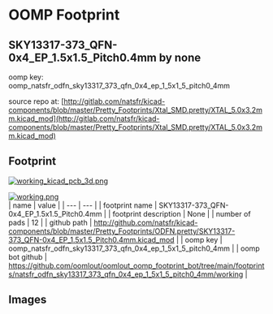 # OOMP Footprint  
## SKY13317-373_QFN-0x4_EP_1.5x1.5_Pitch0.4mm  by none  
  
oomp key: oomp_natsfr_odfn_sky13317_373_qfn_0x4_ep_1_5x1_5_pitch0_4mm  
  
source repo at: [http://gitlab.com/natsfr/kicad-components/blob/master/Pretty_Footprints/Xtal_SMD.pretty/XTAL_5.0x3.2mm.kicad_mod](http://gitlab.com/natsfr/kicad-components/blob/master/Pretty_Footprints/Xtal_SMD.pretty/XTAL_5.0x3.2mm.kicad_mod)  
## Footprint  
  
[![working_kicad_pcb_3d.png](working_kicad_pcb_3d_600.png)](working_kicad_pcb_3d.png)  
  
[![working.png](working_600.png)](working.png)  
| name | value | 
| --- | --- | 
| footprint name | SKY13317-373_QFN-0x4_EP_1.5x1.5_Pitch0.4mm | 
| footprint description | None | 
| number of pads | 12 | 
| github path | http://github.com/natsfr/kicad-components/blob/master/Pretty_Footprints/ODFN.pretty/SKY13317-373_QFN-0x4_EP_1.5x1.5_Pitch0.4mm.kicad_mod | 
| oomp key | oomp_natsfr_odfn_sky13317_373_qfn_0x4_ep_1_5x1_5_pitch0_4mm | 
| oomp bot github | https://github.com/oomlout/oomlout_oomp_footprint_bot/tree/main/footprints/natsfr_odfn_sky13317_373_qfn_0x4_ep_1_5x1_5_pitch0_4mm/working | 
## Images  
